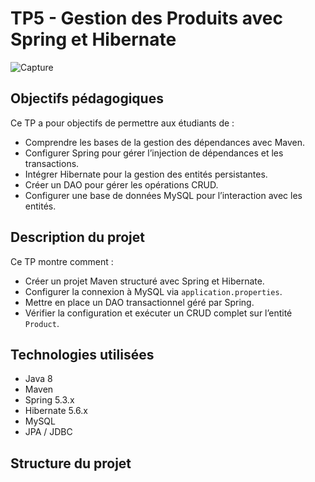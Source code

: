 # TP5 - Gestion des Produits avec Spring et Hibernate
![Capture]()
## Objectifs pédagogiques
Ce TP a pour objectifs de permettre aux étudiants de :  
- Comprendre les bases de la gestion des dépendances avec Maven.  
- Configurer Spring pour gérer l’injection de dépendances et les transactions.  
- Intégrer Hibernate pour la gestion des entités persistantes.  
- Créer un DAO pour gérer les opérations CRUD.  
- Configurer une base de données MySQL pour l’interaction avec les entités.

## Description du projet
Ce TP montre comment :  
- Créer un projet Maven structuré avec Spring et Hibernate.  
- Configurer la connexion à MySQL via `application.properties`.  
- Mettre en place un DAO transactionnel géré par Spring.  
- Vérifier la configuration et exécuter un CRUD complet sur l’entité `Product`.

## Technologies utilisées
- Java 8  
- Maven  
- Spring 5.3.x  
- Hibernate 5.6.x  
- MySQL  
- JPA / JDBC  

## Structure du projet
